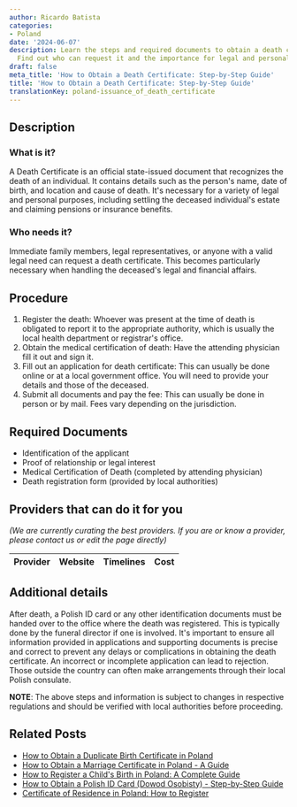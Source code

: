 ```yaml
---
author: Ricardo Batista
categories:
- Poland
date: '2024-06-07'
description: Learn the steps and required documents to obtain a death certificate.
  Find out who can request it and the importance for legal and personal matters.
draft: false
meta_title: 'How to Obtain a Death Certificate: Step-by-Step Guide'
title: 'How to Obtain a Death Certificate: Step-by-Step Guide'
translationKey: poland-issuance_of_death_certificate
---
```


## Description
### What is it?
A Death Certificate is an official state-issued document that recognizes the death of an individual. It contains details such as the person's name, date of birth, and location and cause of death. It's necessary for a variety of legal and personal purposes, including settling the deceased individual's estate and claiming pensions or insurance benefits.

### Who needs it?
Immediate family members, legal representatives, or anyone with a valid legal need can request a death certificate. This becomes particularly necessary when handling the deceased's legal and financial affairs.

## Procedure
1. Register the death: Whoever was present at the time of death is obligated to report it to the appropriate authority, which is usually the local health department or registrar's office.
2. Obtain the medical certification of death: Have the attending physician fill it out and sign it.
3. Fill out an application for death certificate: This can usually be done online or at a local government office. You will need to provide your details and those of the deceased.
4. Submit all documents and pay the fee: This can usually be done in person or by mail. Fees vary depending on the jurisdiction.

## Required Documents
- Identification of the applicant
- Proof of relationship or legal interest
- Medical Certification of Death (completed by attending physician)
- Death registration form (provided by local authorities)

## Providers that can do it for you

_(We are currently curating the best providers. If you are or know a provider, please contact us or edit the page directly)_

| Provider        |     Website     |     Timelines    |       Cost      |
| :-------------: | :-------------: |  :-------------: | :-------------: |

## Additional details
After death, a Polish ID card or any other identification documents must be handed over to the office where the death was registered. This is typically done by the funeral director if one is involved. It's important to ensure all information provided in applications and supporting documents is precise and correct to prevent any delays or complications in obtaining the death certificate. An incorrect or incomplete application can lead to rejection. Those outside the country can often make arrangements through their local Polish consulate.

**NOTE**: The above steps and information is subject to changes in respective regulations and should be verified with local authorities before proceeding.


## Related Posts

- [How to Obtain a Duplicate Birth Certificate in Poland](https://tramitit.com/guides/poland/issuance_of_duplicate_birth_certificate/)
- [How to Obtain a Marriage Certificate in Poland - A Guide](https://tramitit.com/guides/poland/marriage_certificate/)
- [How to Register a Child's Birth in Poland: A Complete Guide](https://tramitit.com/guides/poland/child_birth_registration/)
- [How to Obtain a Polish ID Card (Dowod Osobisty) - Step-by-Step Guide](https://tramitit.com/guides/poland/id_card/)
- [Certificate of Residence in Poland: How to Register](https://tramitit.com/guides/poland/certificate_of_registration_of_residence/)